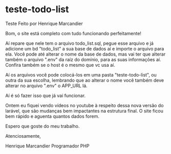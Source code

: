 # teste-todo-list

Teste Feito por Henrique Marcandier

Bom, o site está completo com tudo funcionando perfeitamente!

Aí repare que nele tem o arquivo todo_list.sql, pegue esse arquivo e já adicione um bd "todo_list" a sua base de dados aí e importe o arquivo para ela. Você pode até alterar o nome da base de dados, mas vai ter que alterar também o arquivo ".env" da raíz do domínio, para as suas informações aí. Confira também se o host é o mesmo que vc usa aí.

Aí os arquivos você pode colocá-los em uma pasta "teste-todo-list", ou outra da sua escolha, lembrando que ao alterar o nome você também deve alterar no arquivo ".env" o APP_URL lá.

Aí é só fazer isso que já vai funcionar.

Ontem eu fiquei vendo vídeos no youtube à respeito dessa nova versão do larável, que são mudanças bem impactantes na estrutura final. O site ficou bem rápido e aguenta quantos dados forem.

Espero que goste do meu trabalho.

Atenciosamente,

Henrique Marcandier
Programador PHP